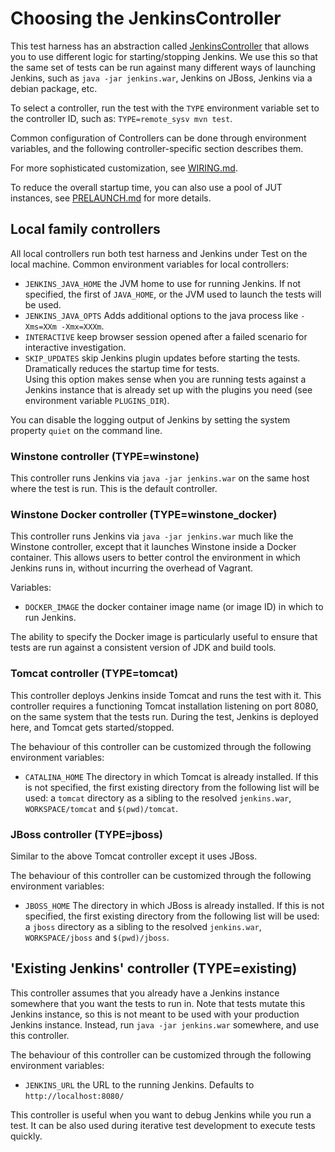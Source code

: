 # Choosing the JenkinsController
This test harness has an abstraction called [JenkinsController](../src/main/java/org/jenkinsci/test/acceptance/controller/JenkinsController.java)
that allows you to use different logic for starting/stopping Jenkins.
We use this so that the same set of tests can be run against many different ways of launching Jenkins,
such as `java -jar jenkins.war`, Jenkins on JBoss, Jenkins via a debian package, etc.

To select a controller, run the test with the `TYPE` environment variable set to the controller ID, such as:
`TYPE=remote_sysv mvn test`.

Common configuration of Controllers can be done through environment variables, and the following controller-specific
section describes them.

For more sophisticated customization, see [WIRING.md](WIRING.md).

To reduce the overall startup time, you can also use a pool of JUT instances, see [PRELAUNCH.md](PRELAUNCH.md) for more details.

## Local family controllers
All local controllers run both test harness and Jenkins under Test on the local machine. Common environment variables for local controllers:

* `JENKINS_JAVA_HOME` the JVM home to use for running Jenkins. If not specified, the first of `JAVA_HOME`, or the JVM
   used to launch the tests will be used.
* `JENKINS_JAVA_OPTS` Adds additional options to the java process like `-Xms=XXm -Xmx=XXXm`.
* `INTERACTIVE` keep browser session opened after a failed scenario for interactive investigation.
* `SKIP_UPDATES` skip Jenkins plugin updates before starting the tests. Dramatically reduces the startup time for tests.  
   Using this option makes sense when you are running tests against a Jenkins instance that is already set up with the 
   plugins you need (see environment variable `PLUGINS_DIR`).  

You can disable the logging output of Jenkins by setting the system property `quiet` on 
the command line.

### Winstone controller (TYPE=winstone)
This controller runs Jenkins via `java -jar jenkins.war` on the same host where the test is run. This is the default controller.

### Winstone Docker controller (TYPE=winstone_docker)
This controller runs Jenkins via `java -jar jenkins.war` much like the Winstone controller, except
that it launches Winstone inside a Docker container. This allows users to better control the environment
in which Jenkins runs in, without incurring the overhead of Vagrant.

Variables:

* `DOCKER_IMAGE` the docker container image name (or image ID) in which to run Jenkins.

The ability to specify the Docker image is particularly useful to ensure that tests are run against
a consistent version of JDK and build tools.

### Tomcat controller (TYPE=tomcat)
This controller deploys Jenkins inside Tomcat and runs the test with it.
This controller requires a functioning Tomcat installation listening on port 8080, on the same system that the tests run.
During the test, Jenkins is deployed here, and Tomcat gets started/stopped.

The behaviour of this controller can be customized through the following environment variables:

* `CATALINA_HOME` The directory in which Tomcat is already installed. If this is not specified, the first existing
    directory from the following list will be used: a `tomcat` directory as a sibling to the resolved `jenkins.war`,
    `WORKSPACE/tomcat` and `$(pwd)/tomcat`.

### JBoss controller (TYPE=jboss)
Similar to the above Tomcat controller except it uses JBoss.

The behaviour of this controller can be customized through the following environment variables:

* `JBOSS_HOME` The directory in which JBoss is already installed.  If this is not specified, the first existing
    directory from the following list will be used: a `jboss` directory as a sibling to the resolved `jenkins.war`,
    `WORKSPACE/jboss` and `$(pwd)/jboss`.

## 'Existing Jenkins' controller (TYPE=existing)
This controller assumes that you already have a Jenkins instance somewhere that you want the tests to run in.
Note that tests mutate this Jenkins instance, so this is not meant to be used with your production Jenkins instance.
Instead, run `java -jar jenkins.war` somewhere, and use this controller.

The behaviour of this controller can be customized through the following environment variables:

* `JENKINS_URL` the URL to the running Jenkins. Defaults to `http://localhost:8080/`

This controller is useful when you want to debug Jenkins while you run a test. It can be also used during
iterative test development to execute tests quickly.
